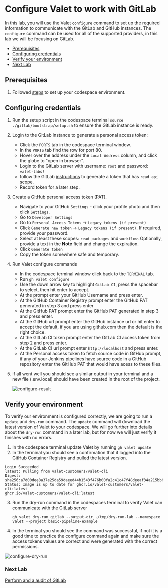 # Configure Valet to work with GitLab
In this lab, you will use the Valet `configure` command to set up the required information to communicate with the GitLab and GitHub instances. The `configure` command can be used for all of the supported providers, in this lab we will be focusing on GitLab.

- [Prerequisites](#prerequisites)
- [Configuring credentials](#configuring-credentials)
- [Verify your environment](#verify-your-environment)
- [Next Lab](#next-lab)

## Prerequisites

1. Followed [steps](../gitlab#readme) to set up your codespace environment.

## Configuring credentials
1. Run the setup script in the codespace terminal `source ./gitlab/bootstrap/setup.sh` to ensure the GitLab instance is ready.
2. Login to the GitLab instance to generate a personal access token:
    - Click the `PORTS` tab in the codespace terminal window.
    - In the `PORTS` tab find the row for port 80.
    - Hover over the address under the `Local Address` column, and click the globe to "open in browser".
    - Login to the GitLab server with username: `root` and password: `valet-labs!`
    - follow the GitLab [instructions](https://docs.gitlab.com/ee/user/profile/personal_access_tokens.html#create-a-personal-access-token) to generate a token that has `read_api` scope.
    - Record token for a later step.
3. Create a GitHub personal access token (PAT). 
    - Navigate to your GitHub `Settings` - click your profile photo and then click `Settings`.
    - Go to `Developer Settings`
    - Go to `Personal Access Tokens` -> `Legacy tokens (if present)`
    - Click `Generate new token` -> `Legacy tokens (if present)`. If required, provide your password.
    - Select at least these scopes: `read packages` and `workflow`. Optionally, provide a text in the **Note** field and change the expiration.
    - Click `Generate token`
    - Copy the token somewhere safe and temporary.
4. Run Valet configure commands
   - In the codespace terminal window click back to the `TERMINAL` tab.
   - Run `gh valet configure`
   - Use the down arrow key to highlight `GitLab CI`, press the spacebar to select, then hit enter to accept.
   - At the prompt enter your GitHub Username and press enter.
   - At the GitHub Container Registry prompt enter the GitHub PAT generated in step 3 and press enter
   - At the GitHub PAT prompt enter the GitHub PAT generated in step 3 and press enter.
   - At the GitHub url prompt enter the GitHub instance url or hit enter to accept the default, if you are using github.com then the default is the right choice.
   - At the GitLab CI token prompt enter the GitLab CI access token from step 2 and press enter.
   - At the GitLab CI url prompt enter `http://localhost` and press enter.
   - At the Personal access token to fetch source code in GitHub prompt, if any of your Jenkins pipelines have source code in a GitHub repository enter the GitHub PAT that would have acess to these files.
5. If all went well you should see a similar output in your terminal and a new file (.env.local) should have been created in the root of the project.

    ![configure-result](https://user-images.githubusercontent.com/18723510/183990474-d0b2559c-d2bf-40d9-ac43-19af53e45329.png)

## Verify your environment
To verify our environment is configured correctly, we are going to run a `update` and `dry-run` command. The `update` command will download the latest version of Valet to your codespace. We will go further into details about the `dry-run` command in a later lab, but for now we will just verify it finishes with no errors.

1. In the codespace terminal update Valet by running `gh valet update`
2. In the terminal you should see a confirmation that it logged into the GitHub Container Registry and pulled the latest version.
  ```
  Login Succeeded
  latest: Pulling from valet-customers/valet-cli
  Digest: sha256:a7d00dee8a37e25da59daeed44b1543f476b00fa2c41c47f48deeaf34a215bbb
  Status: Image is up to date for ghcr.io/valet-customers/valet-cli:latest
  ghcr.io/valet-customers/valet-cli:latest
  ```
 3. Run the dry-run command in the codespaces terminal to verify Valet can communicate with the GitLab server
    ```
    gh valet dry-run gitlab --output-dir ./tmp/dry-run-lab --namespace valet --project basic-pipeline-example
    ```
 4. In the terminal you should see the command was successful, if not it is a good time to practice the configure command again and make sure the access tokens values are correct and were generated with the correct permissions.

  ![configure-dry-run](https://user-images.githubusercontent.com/18723510/183989794-d51fa29d-b4c0-4074-8402-a55ffcea3a6b.png)

### Next Lab
[Perform and a audit of GitLab](../gitlab/2-audit.md)

